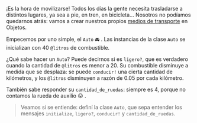 ¡Es la hora de movilizarse! Todos los días la gente necesita trasladarse a distintos lugares, ya sea a pie, en tren, en bicicleta... Nosotros no podíamos quedarnos atrás: vamos a crear nuestros propios [medios de transporte](https://es.wikipedia.org/wiki/Anexo:Medios_de_transporte) en Objetos.

Empecemos por uno simple, el `Auto` :oncoming_automobile: . Las instancias de la clase `Auto` se inicializan con 40 `@litros` de combustible.

¿Qué sabe hacer un `Auto`? Puede decirnos si es `ligero?`, que es verdadero cuando la cantidad de `@litros` es menor a 20. Su combustible disminuye a medida que se desplaza: se puede `conducir!` una cierta cantidad de kilómetros, y los `@litros` disminuyen a razón de 0.05 por cada kilómetro.

También sabe responder su `cantidad_de_ruedas`: siempre es 4, porque no contamos la rueda de auxilio :stuck_out_tongue: .

> Veamos si se entiende: definí la clase `Auto`, que sepa entender los mensajes `initialize`, `ligero?`, `conducir!` y `cantidad_de_ruedas`.
